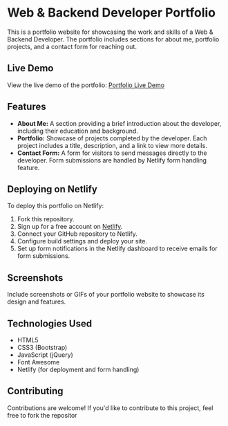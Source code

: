 # Web & Backend Developer Portfolio

This is a portfolio website for showcasing the work and skills of a Web & Backend Developer. The portfolio includes sections for about me, portfolio projects, and a contact form for reaching out.

## Live Demo

View the live demo of the portfolio: [Portfolio Live Demo](https://your-portfolio-url.netlify.app/)

## Features

- **About Me:** A section providing a brief introduction about the developer, including their education and background.
- **Portfolio:** Showcase of projects completed by the developer. Each project includes a title, description, and a link to view more details.
- **Contact Form:** A form for visitors to send messages directly to the developer. Form submissions are handled by Netlify form handling feature.

## Deploying on Netlify

To deploy this portfolio on Netlify:

1. Fork this repository.
2. Sign up for a free account on [Netlify](https://www.netlify.com/).
3. Connect your GitHub repository to Netlify.
4. Configure build settings and deploy your site.
5. Set up form notifications in the Netlify dashboard to receive emails for form submissions.

## Screenshots

Include screenshots or GIFs of your portfolio website to showcase its design and features.

## Technologies Used

- HTML5
- CSS3 (Bootstrap)
- JavaScript (jQuery)
- Font Awesome
- Netlify (for deployment and form handling)

## Contributing

Contributions are welcome! If you'd like to contribute to this project, feel free to fork the repositor
